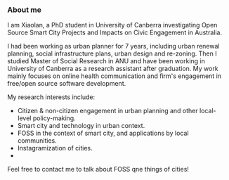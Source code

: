 
### About me

I am Xiaolan, a PhD student in University of Canberra investigating Open Source Smart City Projects and Impacts on Civic Engagement in Australia. 

I had been working as urban planner for 7 years, including urban renewal planning, social infrastructure plans, urban design and re-zoning. 
Then I studied Master of Social Research in ANU and have been working in University of Canberra as a research assistant after graduation. 
My work mainly focuses on online health communication and firm's engagement in free/open source software development.

My research interests include:
- Citizen & non-citizen engagement in urban planning and other local-level policy-making.
- Smart city and technology in urban context.
- FOSS in the context of smart city, and applications by local communities.
- Instagramization of cities.
-
Feel free to contact me to talk about FOSS qne things of cities!
